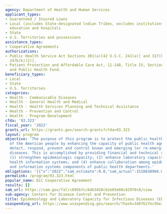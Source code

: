 ```yaml
---
agency: Department of Health and Human Services
applicant_types:
- Guaranteed / Insured Loans
- Local (includes State-designated lndian Tribes, excludes institutions of higher
  education and hospitals
- State
- U.S. Territories and possessions
assistance_types:
- Cooperative Agreements
authorizations:
- Public Health Service Act Sections 301(a)[42 U.S.C. 241(a)] and 317(k)(2)[42 U.S.C.
  247b(k)(2)].
- Patient Protection and Affordable Care Act, 11-148, Title IV, Section 4002, Prevention
  and Public Health Fund.
beneficiary_types:
- Local
- State
- U.S. Territories
categories:
- Health - Communicable Diseases
- Health - General Health and Medical
- Health - Health Services Planning and Technical Assistance
- Health - Prevention and Control
- Health - Program Development
cfda: '93.323'
fiscal_year: '2022'
grants_url: https://grants.gov/search-grants?cfda=93.323
layout: program
objective: 'The purpose of this program is to protect the public health and safety
  of the American people by enhancing the capacity of public health agencies to effectively
  detect, respond, prevent and control known and emerging (or re-emerging) infectious
  diseases. This is accomplished by providing financial and technical resources to:
  (1) strengthen epidemiologic capacity; (2) enhance laboratory capacity; (3) improve
  health information systems; and (4) enhance collaboration among epidemiology, laboratory,
  and information systems components of public health departments.'
obligations: '[{"x":"2022","sam_estimate":0.0,"sam_actual":1518838904.0,"usa_spending_actual":552110863.04},{"x":"2023","sam_estimate":948784383.0,"sam_actual":0.0,"usa_spending_actual":1085815456.64},{"x":"2024","sam_estimate":250000000.0,"sam_actual":0.0,"usa_spending_actual":-2752825199.32}]'
permalink: /program/93.323.html
popular_name: ELC Cooperative Agreement
results: []
sam_url: https://sam.gov/fal/c695b7ccb4b3458cb2e03e08c42970c8/view
sub-agency: Centers for Disease Control and Prevention
title: Epidemiology and Laboratory Capacity for Infectious Diseases (ELC)
usaspending_url: https://www.usaspending.gov/search/?hash=3407627ec5be3fd06aa87459a75aa230
---
```

